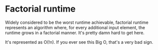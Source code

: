 # Factorial runtime

Widely considered to be the worst runtime achievable, factorial runtime represents an algorithm where, for every additional input element, the runtime grows in a factorial manner. It's pretty damn hard to get here.

It's represented as O(!n). If you ever see this Big O, that's a very bad sign.
